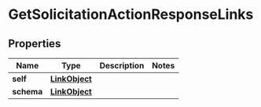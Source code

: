 # GetSolicitationActionResponseLinks

## Properties
Name | Type | Description | Notes
------------ | ------------- | ------------- | -------------
**self** | [**LinkObject**](LinkObject.md) |  | 
**schema** | [**LinkObject**](LinkObject.md) |  | 
